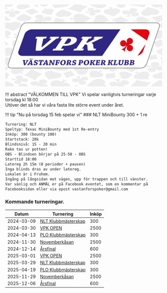 ![VPK](assets/vpk_top.jpg)

!!! abstract "VÄLKOMMEN TILL VPK"
    Vi spelar vanligtvis turneringar varje torsdag kl 18:00  
    Utöver det så har vi våra fasta lite större event under året.

!!! tip "Nu på torsdag 15 feb spelar vi"
    ### NLT MiniBounty 300 + 1 re

    Turnering: NLT  
    Speltyp: Texas MiniBounty med 1st Re-entry  
    Inköp: 300 (bounty 100)  
    Startstack: 20k  
    Blindsnivå: 15 - 20 min  
    Rake tas ur potten!  
    OBS - Blindsen börjar på 25-50 - OBS  
    Starttid 18:00  
    Latereg 2h 15m (8 perioder + pausen)  
    Inga blinds dras av under latereg.  
    Lokalen är i Fruhem.  
    Ingång på långsidan mot vägen, upp för trappen och till vänster.  
    Var vänlig och ANMÄL er på Facebook eventet, som en kommentar på Facebooksidan eller via epost vastanforspoker@gmail.com

### Kommande turneringar.

Datum|Turnering|Inköp
-----|---------|-----
2024-03-09|[NLT Klubbmästerskap](tnl_klubbmasterskap_2024.md)|300
2024-03-30|[VPK OPEN](vpkopen_2024.md)|2500
2024-04-13|[PLO Klubbmästerskap](plo_klubbmasterskap_2024.md)|300
2024-11-30|[Novemberkåsan](novemberkasan_2024.md)|2500
2024-12-14|[Årsfinal](arsfinal_2024.md)|600
2025-03-01|[VPK OPEN](vpkopen_2025.md)|2500
2025-03-29|[NLT Klubbmästerskap](tnl_klubbmasterskap_2025.md)|300
2025-04-19|[PLO Klubbmästerskap](plo_klubbmasterskap_2025.md)|300
2025-11-29|[Novemberkåsan](novemberkasan_2025.md)|2500
2025-12-06|[Årsfinal](arsfinal_2025.md)|600